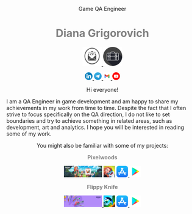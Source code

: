 <!-- тело со шрифтом и стилем
<head>
<link href='https://fonts.googleapis.com/css?family=Montserrat' rel='stylesheet'>
<style>
body {font-family: 'Montserrat';font-size: 12px;}
</style>
</head>
<body>
</body>
</html>
 --> 

<!-- обложки моих игр
![PW.png](https://github.com/msgrigorovich/msgrigorovich/blob/main/README_PICTURES/PW.png?raw=true)
![Knives.png](https://github.com/msgrigorovich/msgrigorovich/blob/main/README_PICTURES/Knives.png?raw=true)
--> 

<!-- обозначение должности --> 
<p align = "center">
  Game QA Engineer
</p>
<!-- заголовок с моим именем --> 
<h1
    align = "center"
    style = "color:Gray">
    Diana Grigorovich
</h1>

<!-- иконки с ссылками на CV и Protfolio -->
<p align="center">
<a
href = "https://drive.google.com/file/d/1yratWFrWeQ3XPx9yVL8mzctr3pdVQ2-m/view?usp=drive_link">
<img width="50" height="50" src="https://github.com/msgrigorovich/msgrigorovich/blob/main/README_PICTURES/CV_icon.png?raw=true">
</a>
<a
href = "https://drive.google.com/file/d/1JM94S8CGH7G3XXsJIJE5NG62Zouy6MS6/view?usp=sharing">
<img width="50" height="50" src="https://github.com/msgrigorovich/msgrigorovich/blob/main/README_PICTURES/Portfolio_icon.png?raw=true">
</a>
</p>

<!-- конктакты с соотв ссылками --> 
<p align="center">
<a
href = "https://www.linkedin.com/in/diana-grigorovich-8b3680247/">
<img width="20" height="20" src="https://github.com/msgrigorovich/msgrigorovich/blob/main/README_PICTURES/LinkedIn.png?raw=true">
</a>
<a
href = "https://t.me/msgrigorovich">
<img width="20" height="20" src="https://github.com/msgrigorovich/msgrigorovich/blob/main/README_PICTURES/telegram.png?raw=true">
</a>
<a
href = "mailto:qa.grigorovich@gmail.com">
<img width="20" height="20" src="https://github.com/msgrigorovich/msgrigorovich/blob/main/README_PICTURES/gmail.png?raw=true">
</a>
<a
href = "https://www.youtube.com/@ms.grigorovich/playlists">
<img width="20" height="20" src="https://github.com/msgrigorovich/msgrigorovich/blob/main/README_PICTURES/YoutubeIcon.png?raw=true">
</a>
</p>

<!-- приветствие и описание себя --> 
<p
    align = "center">
    Hi everyone!
</p>

I am a QA Engineer in game development and am happy to share my achievements in my work from time to time. Despite the fact that I often strive to focus specifically on the QA direction, I do not like to set boundaries and try to achieve something in related areas, such as development, art and analytics. I hope you will be interested in reading some of my work.

<p  align = "center">
You might also be familiar with some of my projects:
</p>

<p  align = "center"
    style = "Color:Gray">
  <b>Pixelwoods</b>
</p>

<p align="center">
<img width="100" height="30" src="https://github.com/msgrigorovich/msgrigorovich/blob/main/README_PICTURES/PW.png?raw=true">
<img width="30" height="30" src="https://github.com/msgrigorovich/msgrigorovich/blob/main/README_PICTURES/Pixelwoods.jpeg?raw=true">
<a
href = "https://apps.apple.com/us/app/pixelwoods-coloring-decor/id1541658506">
<img width="30" height="30" src="https://github.com/msgrigorovich/msgrigorovich/blob/main/README_PICTURES/AppStoreIcon.png?raw=true">
</a>
<a
href = "https://play.google.com/store/apps/details?id=com.beresnevgames.pixelgallery&hl=en_US">
<img width="30" height="30" src="https://github.com/msgrigorovich/msgrigorovich/blob/main/README_PICTURES/GooglePlayIcon.png?raw=true">
</a>
</p>

<p  align = "center"
    style = "Color:Gray">
  <b>Flippy Knife</b>
</p>

<p align="center">
<a
href = "https://beresnev.games/en/games/flippy-knife">
<img width="100" height="30" src="https://github.com/msgrigorovich/msgrigorovich/blob/main/README_PICTURES/Knives.png?raw=true">
</a>
<img width="30" height="30" src="https://github.com/msgrigorovich/msgrigorovich/blob/main/README_PICTURES/Flippyknive.png?raw=true">
<a
href = "https://apps.apple.com/us/app/flippy-knife/id1208359453">
<img width="30" height="30" src="https://github.com/msgrigorovich/msgrigorovich/blob/main/README_PICTURES/AppStoreIcon.png?raw=true">
</a>
<a
href = "https://play.google.com/store/apps/details?id=com.BeresnevGames.Knife&hl=en_US">
<img width="30" height="30" src="https://github.com/msgrigorovich/msgrigorovich/blob/main/README_PICTURES/GooglePlayIcon.png?raw=true">
</a>
</p>
